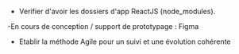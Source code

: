 - Verifier d'avoir les dossiers d'app ReactJS (node_modules).

-En cours de conception / support de prototypage : Figma 
- Etablir la méthode Agile pour un suivi et une évolution cohérente
